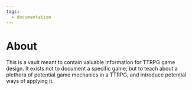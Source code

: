 ```yaml
---
tags:
  - documentation
---
```

# About

This is a vault meant to contain valuable information for TTRPG game design. It exists not to document a specific game, but to teach about a plethora of potential game mechanics in a TTRPG, and introduce potential ways of applying it.